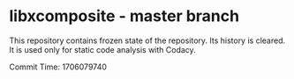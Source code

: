 # libxcomposite - master branch

This repository contains frozen state of the repository.
Its history is cleared. It is used only for static code
analysis with Codacy.

Commit Time: 1706079740